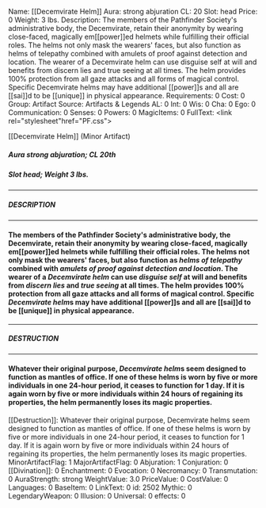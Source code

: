 Name: [[Decemvirate Helm]]
Aura: strong abjuration
CL: 20
Slot: head
Price: 0
Weight: 3 lbs.
Description: The members of the Pathfinder Society's administrative body, the Decemvirate, retain their anonymity by wearing close-faced, magically em[[power]]ed helmets while fulfilling their official roles. The helms not only mask the wearers' faces, but also function as helms of telepathy combined with amulets of proof against detection and location. The wearer of a Decemvirate helm can use disguise self at will and benefits from discern lies and true seeing at all times. The helm provides 100% protection from all gaze attacks and all forms of magical control. Specific Decemvirate helms may have additional [[power]]s and all are [[sai]]d to be [[unique]] in physical appearance.
Requirements: 0
Cost: 0
Group: Artifact
Source: Artifacts & Legends
AL: 0
Int: 0
Wis: 0
Cha: 0
Ego: 0
Communication: 0
Senses: 0
Powers: 0
MagicItems: 0
FullText: <link rel="stylesheet"href="PF.css"><div class="heading"><p class="alignleft">[[Decemvirate Helm]] (Minor Artifact)</p><div style="clear: both;"></div></div><div><h5><b>Aura </b>strong abjuration; <b>CL </b>20th</h5><h5><b>Slot </b>head; <b>Weight </b>3 lbs.</h5></div><hr/><div><h5><b>DESCRIPTION</b></h5></div><hr/><div><h4><p>The members of the Pathfinder Society's administrative body, the Decemvirate, retain their anonymity by wearing close-faced, magically em[[power]]ed helmets while fulfilling their official roles. The helms not only mask the wearers' faces, but also function as <i>helms of telepathy</i> combined with <i>amulets of proof against detection and location</i>. The wearer of a <i>Decemvirate helm</i> can use <i>disguise self</i> at will and benefits from <i>discern lies</i> and <i>true seeing</i> at all times. The helm provides 100% protection from all gaze attacks and all forms of magical control. Specific <i>Decemvirate helm</i>s may have additional [[power]]s and all are [[sai]]d to be [[unique]] in physical appearance.</p></h4></div><hr/><div><h5><b>DESTRUCTION</b></h5></div><hr/><div><h4><p>Whatever their original purpose, <i>Decemvirate helm</i>s seem designed to function as mantles of office. If one of these helms is worn by five or more individuals in one 24-hour period, it ceases to function for 1 day. If it is again worn by five or more individuals within 24 hours of regaining its properties, the helm permanently loses its magic properties.</p></h4></div>
[[Destruction]]: Whatever their original purpose, Decemvirate helms seem designed to function as mantles of office. If one of these helms is worn by five or more individuals in one 24-hour period, it ceases to function for 1 day. If it is again worn by five or more individuals within 24 hours of regaining its properties, the helm permanently loses its magic properties.
MinorArtifactFlag: 1
MajorArtifactFlag: 0
Abjuration: 1
Conjuration: 0
[[Divination]]: 0
Enchantment: 0
Evocation: 0
Necromancy: 0
Transmutation: 0
AuraStrength: strong
WeightValue: 3.0
PriceValue: 0
CostValue: 0
Languages: 0
BaseItem: 0
LinkText: 0
id: 2502
Mythic: 0
LegendaryWeapon: 0
Illusion: 0
Universal: 0
effects: 0
